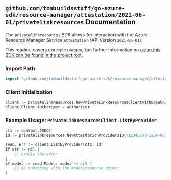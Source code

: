 
## `github.com/tombuildsstuff/go-azure-sdk/resource-manager/attestation/2021-06-01/privatelinkresources` Documentation

The `privatelinkresources` SDK allows for interaction with the Azure Resource Manager Service `attestation` (API Version `2021-06-01`).

This readme covers example usages, but further information on [using this SDK can be found in the project root](https://github.com/tombuildsstuff/go-azure-sdk/tree/main/docs).

### Import Path

```go
import "github.com/tombuildsstuff/go-azure-sdk/resource-manager/attestation/2021-06-01/privatelinkresources"
```


### Client Initialization

```go
client := privatelinkresources.NewPrivateLinkResourcesClientWithBaseURI("https://management.azure.com")
client.Client.Authorizer = authorizer
```


### Example Usage: `PrivateLinkResourcesClient.ListByProvider`

```go
ctx := context.TODO()
id := privatelinkresources.NewAttestationProvidersID("12345678-1234-9876-4563-123456789012", "example-resource-group", "attestationProviderValue")

read, err := client.ListByProvider(ctx, id)
if err != nil {
	// handle the error
}
if model := read.Model; model != nil {
	// do something with the model/response object
}
```
